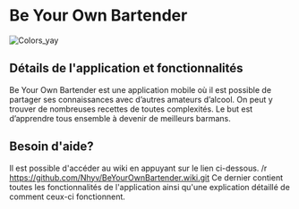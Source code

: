 # Be Your Own Bartender
![Colors_yay](https://user-images.githubusercontent.com/49006747/161283481-bc4b3176-289d-4e9f-823c-b89177bc5fab.png)

## Détails de l'application et fonctionnalités
Be Your Own Bartender est une application mobile où il est possible de partager ses connaissances avec d’autres amateurs d’alcool. On peut y trouver de nombreuses recettes de toutes complexités. Le but est d’apprendre tous ensemble à devenir de meilleurs barmans. 

## Besoin d'aide?
Il est possible d'accéder au wiki en appuyant sur le lien ci-dessous. /r
https://github.com/Nhyv/BeYourOwnBartender.wiki.git
Ce dernier contient toutes les fonctionnalités de l'application ainsi qu'une explication détaillé de comment ceux-ci fonctionnent.

